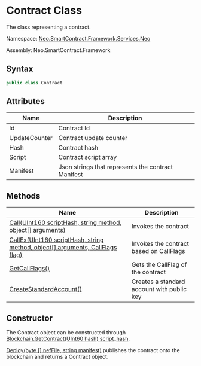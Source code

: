 # Contract Class

The class representing a contract.

Namespace: [Neo.SmartContract.Framework.Services.Neo](../neo.md)

Assembly: Neo.SmartContract.Framework

## Syntax

```c#
public class Contract
```

## Attributes

| Name | Description |
| -------------------------------- | ------ |
| Id     | Contract Id     |
| UpdateCounter | Contract update counter |
| Hash  | Contract hash |
| Script  | Contract script array |
| Manifest  | Json strings that represents the contract Manifest |

## Methods

| Name | Description |
| -------------------------------- | ------ |
| [Call(UInt160 scriptHash, string method, object[] arguments)](Contract/Call.md) | Invokes the contract |
| [CallEx(UInt160 scriptHash, string method, object[] arguments, CallFlags flag)](Contract/CallEx.md) | Invokes the contract based on CallFlags |
| [GetCallFlags()](Contract/GetCallFlags.md)         | Gets the CallFlag of the contract |
| [CreateStandardAccount()](Contract/CreateStandardAccount.md)         | Creates a standard account with public key |

## Constructor

The Contract object can be constructed through [Blockchain.GetContract(UInt60 hash) script_hash](ManagementContract/GetContract.md).

[Deploy(byte [] nefFile, string manifest)](ManagementContract/Deploy.md) publishes the contract onto the blockchain and returns a Contract object.

